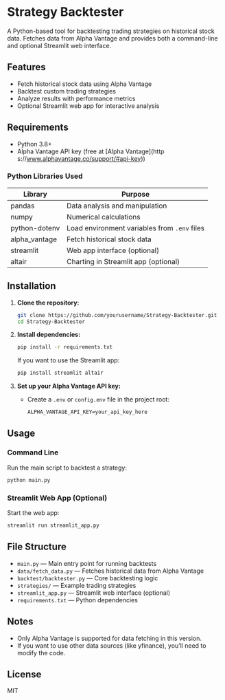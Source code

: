 # Strategy Backtester

A Python-based tool for backtesting trading strategies on historical stock data. Fetches data from Alpha Vantage and provides both a command-line and optional Streamlit web interface.

## Features

- Fetch historical stock data using Alpha Vantage
- Backtest custom trading strategies
- Analyze results with performance metrics
- Optional Streamlit web app for interactive analysis

## Requirements

- Python 3.8+
- Alpha Vantage API key (free at [Alpha Vantage](http s://www.alphavantage.co/support/#api-key))

### Python Libraries Used

| Library           | Purpose                                      |
|-------------------|----------------------------------------------|
| pandas            | Data analysis and manipulation               |
| numpy             | Numerical calculations                       |
| python-dotenv     | Load environment variables from `.env` files |
| alpha_vantage     | Fetch historical stock data                  |
| streamlit         | Web app interface (optional)                 |
| altair            | Charting in Streamlit app (optional)         |

## Installation

1. **Clone the repository:**
   ```sh
   git clone https://github.com/yourusername/Strategy-Backtester.git
   cd Strategy-Backtester
   ```

2. **Install dependencies:**
   ```sh
   pip install -r requirements.txt
   ```

   If you want to use the Streamlit app:
   ```sh
   pip install streamlit altair
   ```

3. **Set up your Alpha Vantage API key:**
   - Create a `.env` or `config.env` file in the project root:
     ```
     ALPHA_VANTAGE_API_KEY=your_api_key_here
     ```

## Usage

### Command Line

Run the main script to backtest a strategy:
```sh
python main.py
```

### Streamlit Web App (Optional)

Start the web app:
```sh
streamlit run streamlit_app.py
```

## File Structure

- `main.py` — Main entry point for running backtests
- `data/fetch_data.py` — Fetches historical data from Alpha Vantage
- `backtest/backtester.py` — Core backtesting logic
- `strategies/` — Example trading strategies
- `streamlit_app.py` — Streamlit web interface (optional)
- `requirements.txt` — Python dependencies

## Notes

- Only Alpha Vantage is supported for data fetching in this version.
- If you want to use other data sources (like yfinance), you’ll need to modify the code.

## License

MIT